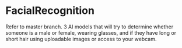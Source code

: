 # FacialRecognition
Refer to master branch. 3 AI models that will try to determine whether someone is a male or female, wearing glasses, and if they have long or short hair using uploadable images or access to your webcam.
